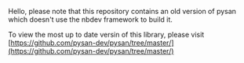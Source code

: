 Hello, please note that this repository contains an old version of pysan which doesn't use the nbdev framework to build it.

To view the most up to date versin of this library, please visit [https://github.com/pysan-dev/pysan/tree/master/](https://github.com/pysan-dev/pysan/tree/master/)
